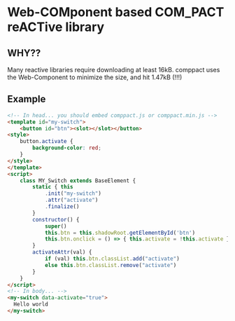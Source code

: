 # Web-**COM**ponent based **COM_PACT** re**ACT**ive library

## WHY??

Many reactive libraries require downloading at least 16kB. comppact uses the Web-Component to minimize the size, and hit 1.47kB (!!!)

## Example

```html
<!-- In head... you should embed comppact.js or comppact.min.js -->
<template id="my-switch">
    <button id="btn"><slot></slot></button>
<style>
    button.activate {
        background-color: red;
    }
</style>
</template>
<script>
    class MY_Switch extends BaseElement {
        static { this
            .init("my-switch")
            .attr("activate")
            .finalize()
        }
        constructor() {
            super()
            this.btn = this.shadowRoot.getElementById('btn')
            this.btn.onclick = () => { this.activate = !this.activate }
        }
        activateAttr(val) {
            if (val) this.btn.classList.add("activate")
            else this.btn.classList.remove("activate")
        }
    }
</script>
<!-- In body... -->
<my-switch data-activate="true">
  Hello world
</my-switch>
```

